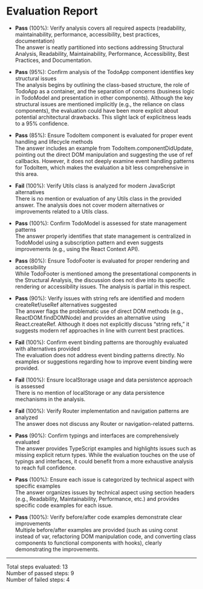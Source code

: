 # Evaluation Report

- **Pass** (100%): Verify analysis covers all required aspects (readability, maintainability, performance, accessibility, best practices, documentation)  
  The answer is neatly partitioned into sections addressing Structural Analysis, Readability, Maintainability, Performance, Accessibility, Best Practices, and Documentation.

- **Pass** (95%): Confirm analysis of the TodoApp component identifies key structural issues  
  The analysis begins by outlining the class-based structure, the role of TodoApp as a container, and the separation of concerns (business logic in TodoModel and presentation in other components). Although the key structural issues are mentioned implicitly (e.g., the reliance on class components), the evaluation could have been more explicit about potential architectural drawbacks. This slight lack of explicitness leads to a 95% confidence.

- **Pass** (85%): Ensure TodoItem component is evaluated for proper event handling and lifecycle methods  
  The answer includes an example from TodoItem.componentDidUpdate, pointing out the direct DOM manipulation and suggesting the use of ref callbacks. However, it does not deeply examine event handling patterns for TodoItem, which makes the evaluation a bit less comprehensive in this area.

- **Fail** (100%): Verify Utils class is analyzed for modern JavaScript alternatives  
  There is no mention or evaluation of any Utils class in the provided answer. The analysis does not cover modern alternatives or improvements related to a Utils class.

- **Pass** (100%): Confirm TodoModel is assessed for state management patterns  
  The answer properly identifies that state management is centralized in TodoModel using a subscription pattern and even suggests improvements (e.g., using the React Context API).

- **Pass** (80%): Ensure TodoFooter is evaluated for proper rendering and accessibility  
  While TodoFooter is mentioned among the presentational components in the Structural Analysis, the discussion does not dive into its specific rendering or accessibility issues. The analysis is partial in this respect.

- **Pass** (90%): Verify issues with string refs are identified and modern createRef/useRef alternatives suggested  
  The answer flags the problematic use of direct DOM methods (e.g., ReactDOM.findDOMNode) and provides an alternative using React.createRef. Although it does not explicitly discuss “string refs,” it suggests modern ref approaches in line with current best practices.

- **Fail** (100%): Confirm event binding patterns are thoroughly evaluated with alternatives provided  
  The evaluation does not address event binding patterns directly. No examples or suggestions regarding how to improve event binding were provided.

- **Fail** (100%): Ensure localStorage usage and data persistence approach is assessed  
  There is no mention of localStorage or any data persistence mechanisms in the analysis.

- **Fail** (100%): Verify Router implementation and navigation patterns are analyzed  
  The answer does not discuss any Router or navigation-related patterns.

- **Pass** (90%): Confirm typings and interfaces are comprehensively evaluated  
  The answer provides TypeScript examples and highlights issues such as missing explicit return types. While the evaluation touches on the use of typings and interfaces, it could benefit from a more exhaustive analysis to reach full confidence.

- **Pass** (100%): Ensure each issue is categorized by technical aspect with specific examples  
  The answer organizes issues by technical aspect using section headers (e.g., Readability, Maintainability, Performance, etc.) and provides specific code examples for each issue.

- **Pass** (100%): Verify before/after code examples demonstrate clear improvements  
  Multiple before/after examples are provided (such as using const instead of var, refactoring DOM manipulation code, and converting class components to functional components with hooks), clearly demonstrating the improvements.

---

Total steps evaluated: 13  
Number of passed steps: 9  
Number of failed steps: 4